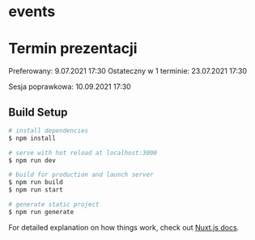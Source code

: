 # events

# Termin prezentacji

Preferowany: 9.07.2021 17:30
Ostateczny w 1 terminie: 23.07.2021 17:30

Sesja poprawkowa: 10.09.2021 17:30

## Build Setup

```bash
# install dependencies
$ npm install

# serve with hot reload at localhost:3000
$ npm run dev

# build for production and launch server
$ npm run build
$ npm run start

# generate static project
$ npm run generate
```

For detailed explanation on how things work, check out [Nuxt.js docs](https://nuxtjs.org).
